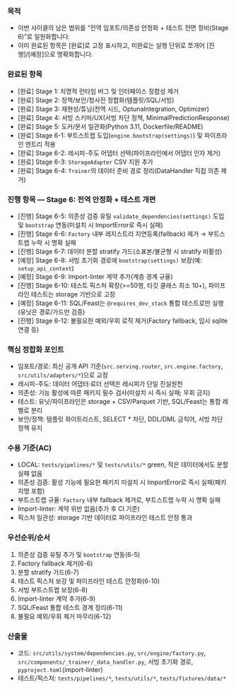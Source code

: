 ### 목적
- 이번 사이클의 남은 범위를 “전역 임포트/의존성 안정화 + 테스트 전면 정비(Stage 6)”로 일원화합니다.
- 이미 완료된 항목은 [완료]로 고정 표시하고, 미완료는 실행 단위로 쪼개어 [진행]/[예정]으로 명확화합니다.

### 완료된 항목
- [완료] Stage 1: 치명적 런타임 버그 및 인터페이스 정합성 제거
- [완료] Stage 2: 정책/보안/청사진 정합화(템플릿/SQL/서빙)
- [완료] Stage 3: 재현성/튜닝(전역 시드, OptunaIntegration, Optimizer)
- [완료] Stage 4: 서빙 스키마/UX(서빙 차단 정책, MinimalPredictionResponse)
- [완료] Stage 5: 도커/문서 일관화(Python 3.11, Dockerfile/README)
- [완료] Stage 6-1: 부트스트랩 도입(`engine.bootstrap(settings)`) 및 파이프라인 엔트리 적용
- [완료] Stage 6-2: 레시피-주도 어댑터 선택(파이프라인에서 어댑터 인자 제거)
- [완료] Stage 6-3: `StorageAdapter` CSV 지원 추가
- [완료] Stage 6-4: `Trainer`의 데이터 준비 경로 정리(DataHandler 직접 의존 제거)

### 진행 항목 — Stage 6: 전역 안정화 + 테스트 개편
- [진행] Stage 6-5: 의존성 검증 유틸 `validate_dependencies(settings)` 도입 및 `bootstrap` 연동(미설치 시 ImportError로 즉시 실패)
- [진행] Stage 6-6: `Factory` 내부 레지스트리 지연등록(fallback) 제거 → 부트스트랩 누락 시 명확 실패
- [진행] Stage 6-7: 데이터 분할 stratify 가드(소표본/불균형 시 stratify 비활성)
- [예정] Stage 6-8: 서빙 초기화 경로에 `bootstrap(settings)` 보장(예: `setup_api_context`)
- [예정] Stage 6-9: Import-linter 계약 추가(계층 경계 규율)
- [진행] Stage 6-10: 테스트 픽스처 확장(>=50행, 타깃 클래스 최소 10+), 파이프라인 테스트는 storage 기반으로 고정
- [예정] Stage 6-11: SQL/Feast는 `@requires_dev_stack` 통합 테스트로만 실행(유닛은 경로/가드만 검증)
- [진행] Stage 6-12: 불필요한 예외/우회 로직 제거(Factory fallback, 임시 sqlite 연결 등)

### 핵심 정합화 포인트
- 임포트/경로: 최신 공개 API 기준(`src.serving.router`, `src.engine.factory`, `src/utils/adapters/*`)으로 교정
- 레시피-주도: 데이터 어댑터·로더 선택은 레시피가 단일 진실원천
- 의존성: 기능 활성에 따른 패키지 필수 검사(미설치 시 즉시 실패; 우회 금지)
- 테스트: 유닛/파이프라인은 storage + CSV/Parquet 기반, SQL/Feast는 통합 레벨로 분리
- 보안/정책: 템플릿 화이트리스트, SELECT * 차단, DDL/DML 금칙어, 서빙 차단 정책 유지

### 수용 기준(AC)
- LOCAL: `tests/pipelines/*` 및 `tests/utils/*` green, 작은 데이터에서도 분할 실패 없음
- 의존성 검증: 활성 기능에 필요한 패키지 미설치 시 ImportError로 즉시 실패(패키지명 포함)
- 부트스트랩 규율: `Factory` 내부 fallback 제거로, 부트스트랩 누락 시 명확 실패
- Import-linter: 계약 위반 없음(추가 후 CI 기준)
- 픽스처 일관성: storage 기반 데이터로 파이프라인 테스트 안정 통과

### 우선순위/순서
1) 의존성 검증 유틸 추가 및 `bootstrap` 연동(6-5)
2) Factory fallback 제거(6-6)
3) 분할 stratify 가드(6-7)
4) 테스트 픽스처 보강 및 파이프라인 테스트 안정화(6-10)
5) 서빙 부트스트랩 보장(6-8)
6) Import-linter 계약 추가(6-9)
7) SQL/Feast 통합 테스트 경계 정리(6-11)
8) 불필요 예외/우회 제거 마무리(6-12)

### 산출물
- 코드: `src/utils/system/dependencies.py`, `src/engine/factory.py`, `src/components/_trainer/_data_handler.py`, 서빙 초기화 경로, `pyproject.toml`(import-linter)
- 테스트/픽스처: `tests/pipelines/*`, `tests/utils/*`, `tests/fixtures/data/*`
